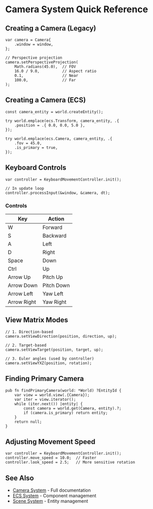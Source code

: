 # Camera System Quick Reference

## Creating a Camera (Legacy)

```zig
var camera = Camera{
    .window = window,
};

// Perspective projection
camera.setPerspectiveProjection(
    Math.radians(45.0),  // FOV
    16.0 / 9.0,          // Aspect ratio
    0.1,                 // Near
    100.0,               // Far
);
```

## Creating a Camera (ECS)

```zig
const camera_entity = world.createEntity();

try world.emplace(ecs.Transform, camera_entity, .{
    .position = .{ 0.0, 0.0, 5.0 },
});

try world.emplace(ecs.Camera, camera_entity, .{
    .fov = 45.0,
    .is_primary = true,
});
```

## Keyboard Controls

```zig
var controller = KeyboardMovementController.init();

// In update loop
controller.processInput(&window, &camera, dt);
```

### Controls

| Key          | Action       |
|--------------|--------------|
| W            | Forward      |
| S            | Backward     |
| A            | Left         |
| D            | Right        |
| Space        | Down         |
| Ctrl         | Up           |
| Arrow Up     | Pitch Up     |
| Arrow Down   | Pitch Down   |
| Arrow Left   | Yaw Left     |
| Arrow Right  | Yaw Right    |

## View Matrix Modes

```zig
// 1. Direction-based
camera.setViewDirection(position, direction, up);

// 2. Target-based
camera.setViewTarget(position, target, up);

// 3. Euler angles (used by controller)
camera.setViewYXZ(position, rotation);
```

## Finding Primary Camera

```zig
pub fn findPrimaryCamera(world: *World) ?EntityId {
    var view = world.view(.{Camera});
    var iter = view.iterator();
    while (iter.next()) |entity| {
        const camera = world.get(Camera, entity).?;
        if (camera.is_primary) return entity;
    }
    return null;
}
```

## Adjusting Movement Speed

```zig
var controller = KeyboardMovementController.init();
controller.move_speed = 10.0;  // Faster
controller.look_speed = 2.5;   // More sensitive rotation
```

## See Also

- [Camera System](CAMERA_SYSTEM.md) - Full documentation
- [ECS System](ECS_SYSTEM.md) - Component management
- [Scene System](SCENE_SYSTEM.md) - Entity management
